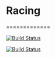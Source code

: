 # Racing
=============

[![Build Status](https://travis-ci.org/go-ive/steam-api.svg?branch=master)](https://travis-ci.org/go-ive/steam-api)&nbsp;

[![Build Status](https://travis-ci.org/go-ive/steam-api.svg?branch=master)](https://travis-ci.org/go-ive/steam-api)&nbsp;
